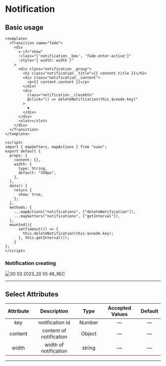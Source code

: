 # Notification


## Basic usage
```vue
<template>
  <Transition name="fade">
    <div
      v-if="show"
      :class="['notification__box', 'fade-enter-active']"
      :style="{ width: width }"
    >
      <div class="notification__group">
        <h2 class="notification__title">{{ content.title }}</h2>
        <div class="notification__content">
          <p>{{ content.content }}</p>
        </div>
        <div
          class="notification__closebtn"
          @click="() => deleteNotification(this.$vnode.key)"
        >
          ✖
        </div>
      </div>
      <slot></slot>
    </div>
  </Transition>
</template>

<script>
import { mapGetters, mapActions } from "vuex";
export default {
  props: {
    content: {},
    width: {
      type: String,
      default: "350px",
    },
  },
  data() {
    return {
      show: true,
    };
  },
  methods: {
    ...mapActions("notifications", ["deleteNotification"]),
    ...mapGetters("notifications", ["getInterval"]),
  },
  mounted(){
      setTimeout(() => {
        this.deleteNotification(this.$vnode.key);
      }, this.getInterval());
    }
};
</script>
```
### Notification creating

![30 03 2023_20 55 48_REC](https://user-images.githubusercontent.com/67105296/228926251-eaff47f2-ae20-4aac-a41a-1d29c0985a24.gif)

___
## Select Attributes

|Attribute|Description          | Type   | Accepted Values|  Default|
|:-------:|:-------------------:|:------:|:--------------:|:-------:|
|key  |notification id       |Number |—               |—        |
|content |content of notification|Object|—|— |
|width|width of notification |string|—|— |
___

